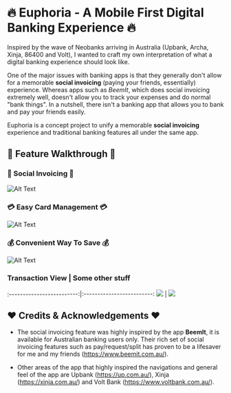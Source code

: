 # :fire: Euphoria - A Mobile First Digital Banking Experience :fire: 

Inspired by the wave of Neobanks arriving in Australia (Upbank, Archa, Xinja, 86400 and Volt), I wanted to craft my own  interpretation of what a digital banking experience should look like. 

One of the major issues with banking apps is that they generally don't allow for a memorable **social invoicing** (paying your friends, essentially) experience. Whereas apps such as *BeemIt*, which does social invoicing extremely well, doesn't allow you to track your expenses and do normal "bank things". In a nutshell, there isn't a banking app that allows you to bank and pay your friends easily.

Euphoria is a concept project to unify a memorable **social invoicing** experience and traditional banking features all under the same app.

## :running: Feature Walkthrough :running:

### :money_with_wings: Social Invoicing :money_with_wings:
![Alt Text](https://github.com/johnny-liaw/Euphoria/blob/master/social_invoicing.gif)

### :credit_card: Easy Card Management :credit_card:
![Alt Text](https://github.com/johnny-liaw/Euphoria/blob/master/card.gif)

### :moneybag: Convenient Way To Save :moneybag:
![Alt Text](https://github.com/johnny-liaw/Euphoria/blob/master/savings.gif)

### Transaction View            |  Some other stuff
:-------------------------:|:-------------------------:
![](https://github.com/johnny-liaw/Euphoria/blob/master/card.png)  |  ![](https://github.com/johnny-liaw/Euphoria/blob/master/card.png)

## :heart: Credits & Acknowledgements :heart:

- The social invoicing feature was highly inspired by the app **BeemIt**, it is available for Australian banking users only.  Their rich set of social invoicing features such as pay/request/split has proven to be a lifesaver for me and my friends (https://www.beemit.com.au/).

- Other areas of the app that highly inspired the navigations and general feel of the app are Upbank (https://up.com.au/), Xinja (https://xinja.com.au/) and Volt Bank (https://www.voltbank.com.au/).
